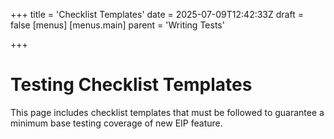 +++
title = 'Checklist Templates'
date = 2025-07-09T12:42:33Z
draft = false
[menus]
  [menus.main]
    parent = 'Writing Tests'

+++

# Testing Checklist Templates

This page includes checklist templates that must be followed to guarantee a minimum base testing coverage of new EIP feature.
